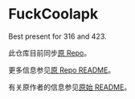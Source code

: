 # FuckCoolapk

Best present for 316 and 423.

此仓库目前同步[原 Repo](https://github.com/ejiaogl/FuckCoolapk)。

更多信息参见[原 Repo README](https://github.com/ejiaogl/FuckCoolapk/blob/master/README.md)。

有关原作者的信息参见[原始 README](https://github.com/Xposed-Modules-Repo/com.fuckcoolapk/blob/main/README_ORIGINAL.md)。
